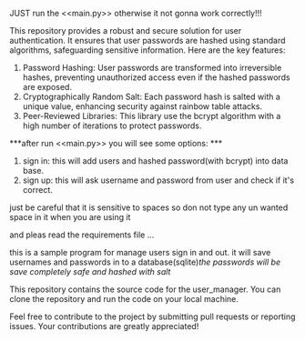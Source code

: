 JUST run the <<main.py>>
otherwise it not gonna work correctly!!!

This repository provides a robust and secure solution for user authentication. It ensures that user passwords are hashed using standard algorithms, safeguarding sensitive information. Here are the key features:

1. Password Hashing: User passwords are transformed into irreversible hashes, preventing unauthorized access even if the hashed passwords are exposed.
2. Cryptographically Random Salt: Each password hash is salted with a unique value, enhancing security against rainbow table attacks.
3. Peer-Reviewed Libraries: This library use the bcrypt algorithm with a high number of iterations to protect passwords.


***after run <<main.py>> you will see some options: ***

1. sign in: this will add users and hashed password(with bcrypt) into data base.
2. sign up: this will ask username and password from user and check if it's correct.

just be careful that it is sensitive to spaces so don not type any un wanted space in  it when you are using it 

and pleas read the requirements file ...

this is a sample program for manage users sign in and out.
it will save usernames and passwords  in to a database(sqlite)*the passwords will be save completely safe and hashed with salt*

This repository contains the source code for the user_manager. You can clone the repository and run the code on your local machine.

Feel free to contribute to the project by submitting pull requests or reporting issues. Your contributions are greatly appreciated!

